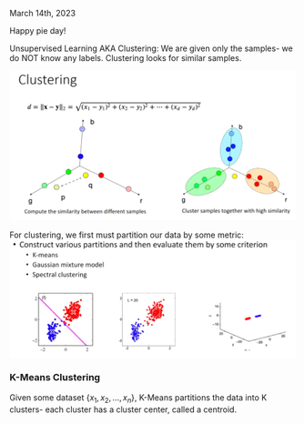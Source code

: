 March 14th, 2023

Happy pie day!

Unsupervised Learning AKA Clustering: We are given only the samples- we do NOT know any labels. Clustering looks for similar samples.

![Clustering Diagram](images/clustering.png)

For clustering, we first must partition our data by some metric:
![partitions](images/partitions.png)

### K-Means Clustering

Given some dataset $\{x_1, x_2, \dots, x_n\}$, K-Means partitions the data into K clusters- each cluster has a cluster center, called a centroid.